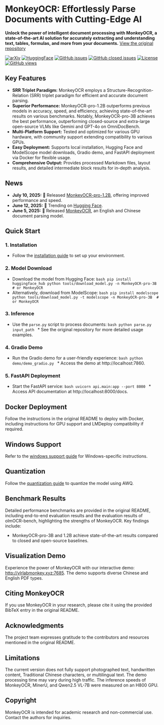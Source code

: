 # MonkeyOCR: Effortlessly Parse Documents with Cutting-Edge AI

**Unlock the power of intelligent document processing with MonkeyOCR, a state-of-the-art AI solution for accurately extracting and understanding text, tables, formulas, and more from your documents.**  [View the original repository](https://github.com/Yuliang-Liu/MonkeyOCR)

[![arXiv](https://img.shields.io/badge/Arxiv-MonkeyOCR-b31b1b.svg?logo=arXiv)](https://arxiv.org/abs/2506.05218)
[![HuggingFace](https://img.shields.io/badge/HuggingFace-black.svg?logo=HuggingFace)](https://huggingface.co/echo840/MonkeyOCR-pro-3B)
[![GitHub issues](https://img.shields.io/github/issues/Yuliang-Liu/MonkeyOCR?color=critical&label=Issues)](https://github.com/Yuliang-Liu/MonkeyOCR/issues?q=is%3Aopen+is%3Aissue)
[![GitHub closed issues](https://img.shields.io/github/issues-closed/Yuliang-Liu/MonkeyOCR?color=success&label=Issues)](https://github.com/Yuliang-Liu/MonkeyOCR/issues?q=is%3Aissue+is%3Aclosed)
[![License](https://img.shields.io/badge/License-Apache%202.0-yellow)](https://github.com/Yuliang-Liu/MonkeyOCR/blob/main/LICENSE.txt)
[![GitHub views](https://komarev.com/ghpvc/?username=Yuliang-Liu&repo=MonkeyOCR&color=brightgreen&label=Views)](https://github.com/Yuliang-Liu/MonkeyOCR)

## Key Features

*   **SRR Triplet Paradigm:** MonkeyOCR employs a Structure-Recognition-Relation (SRR) triplet paradigm for efficient and accurate document parsing.
*   **Superior Performance:**  MonkeyOCR-pro-1.2B outperforms previous models in accuracy, speed, and efficiency, achieving state-of-the-art results on various benchmarks.  Notably, MonkeyOCR-pro-3B achieves the best performance, outperforming closed-source and extra-large open-source VLMs like Gemini and GPT-4o on OmniDocBench.
*   **Multi-Platform Support:** Tested and optimized for various GPU hardware, with community support extending compatibility to various GPUs.
*   **Easy Deployment:**  Supports local installation, Hugging Face and ModelScope model downloads, Gradio demo, and FastAPI deployment via Docker for flexible usage.
*   **Comprehensive Output:**  Provides processed Markdown files, layout results, and detailed intermediate block results for in-depth analysis.

## News

*   **July 10, 2025:** 🚀 Released [MonkeyOCR-pro-1.2B](https://huggingface.co/echo840/MonkeyOCR-pro-1.2B), offering improved performance and speed.
*   **June 12, 2025:** 🚀 Trending on [Hugging Face](https://huggingface.co/models?sort=trending).
*   **June 5, 2025:** 🚀 Released [MonkeyOCR](https://huggingface.co/echo840/MonkeyOCR), an English and Chinese document parsing model.

## Quick Start

### 1.  Installation
   *   Follow the [installation guide](https://github.com/Yuliang-Liu/MonkeyOCR/blob/main/docs/install_cuda_pp.md#install-with-cuda-support) to set up your environment.

### 2.  Model Download
   *   Download the model from Hugging Face:
      ```bash
      pip install huggingface_hub
      python tools/download_model.py -n MonkeyOCR-pro-3B  # or MonkeyOCR
      ```
   *   Alternatively, download from ModelScope:
      ```bash
      pip install modelscope
      python tools/download_model.py -t modelscope -n MonkeyOCR-pro-3B  # or MonkeyOCR
      ```

### 3.  Inference
   *   Use the `parse.py` script to process documents:
      ```bash
      python parse.py input_path
      ```
     *   See the original repository for more detailed usage examples.

### 4.  Gradio Demo
   *   Run the Gradio demo for a user-friendly experience:
      ```bash
      python demo/demo_gradio.py
      ```
      *   Access the demo at http://localhost:7860.

### 5.  FastAPI Deployment
   *   Start the FastAPI service:
      ```bash
      uvicorn api.main:app --port 8000
      ```
      *   Access API documentation at http://localhost:8000/docs.

## Docker Deployment

Follow the instructions in the original README to deploy with Docker, including instructions for GPU support and LMDeploy compatibility if required.

## Windows Support

Refer to the [windows support guide](docs/windows_support.md) for Windows-specific instructions.

## Quantization

Follow the [quantization guide](docs/Quantization.md) to quantize the model using AWQ.

## Benchmark Results

Detailed performance benchmarks are provided in the original README, including end-to-end evaluation results and the evaluation results of olmOCR-bench, highlighting the strengths of MonkeyOCR.  Key findings include:

*   MonkeyOCR-pro-3B and 1.2B achieve state-of-the-art results compared to closed and open-source baselines.

## Visualization Demo

Experience the power of MonkeyOCR with our interactive demo:  http://vlrlabmonkey.xyz:7685. The demo supports diverse Chinese and English PDF types.

## Citing MonkeyOCR

If you use MonkeyOCR in your research, please cite it using the provided BibTeX entry in the original README.

## Acknowledgments

The project team expresses gratitude to the contributors and resources mentioned in the original README.

## Limitations

The current version does not fully support photographed text, handwritten content, Traditional Chinese characters, or multilingual text.  The demo processing time may vary during high traffic. The inference speeds of MonkeyOCR, MinerU, and Qwen2.5 VL-7B were measured on an H800 GPU.

## Copyright

MonkeyOCR is intended for academic research and non-commercial use. Contact the authors for inquiries.